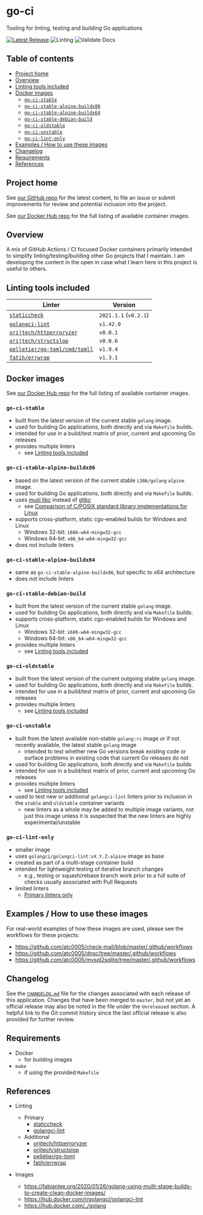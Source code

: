 <!-- omit in toc -->
# go-ci

Tooling for linting, testing and building Go applications

[![Latest Release](https://img.shields.io/github/release/atc0005/go-ci.svg?style=flat-square)](https://github.com/atc0005/go-ci/releases/latest)
![Linting](https://github.com/atc0005/go-ci/workflows/Linting/badge.svg)
![Validate Docs](https://github.com/atc0005/go-ci/workflows/Validate%20Docs/badge.svg)

<!-- omit in toc -->
## Table of contents

- [Project home](#project-home)
- [Overview](#overview)
- [Linting tools included](#linting-tools-included)
- [Docker images](#docker-images)
  - [`go-ci-stable`](#go-ci-stable)
  - [`go-ci-stable-alpine-buildx86`](#go-ci-stable-alpine-buildx86)
  - [`go-ci-stable-alpine-buildx64`](#go-ci-stable-alpine-buildx64)
  - [`go-ci-stable-debian-build`](#go-ci-stable-debian-build)
  - [`go-ci-oldstable`](#go-ci-oldstable)
  - [`go-ci-unstable`](#go-ci-unstable)
  - [`go-ci-lint-only`](#go-ci-lint-only)
- [Examples / How to use these images](#examples--how-to-use-these-images)
- [Changelog](#changelog)
- [Requirements](#requirements)
- [References](#references)

## Project home

See [our GitHub repo](https://github.com/atc0005/go-ci) for the latest
content, to file an issue or submit improvements for review and potential
inclusion into the project.

See [our Docker Hub
repo](https://hub.docker.com/r/atc0005/go-ci) for the full
listing of available container images.

## Overview

A mix of GitHub Actions / CI focused Docker containers primarily intended to
simplify linting/testing/building other Go projects that I maintain. I am
developing the content in the open in case what I learn here in this project
is useful to others.

## Linting tools included

| Linter                                                                | Version               |
| --------------------------------------------------------------------- | --------------------- |
| [`staticcheck`](https://github.com/dominikh/go-tools)                 | `2021.1.1` (`v0.2.1`) |
| [`golangci-lint`](https://github.com/golangci/golangci-lint)          | `v1.42.0`             |
| [`orijtech/httperroryzer`](https://github.com/orijtech/httperroryzer) | `v0.0.1`              |
| [`orijtech/structslop`](https://github.com/orijtech/structslop)       | `v0.0.6`              |
| [`pelletier/go-toml/cmd/tomll`](https://github.com/pelletier/go-toml) | `v1.9.4`              |
| [`fatih/errwrap`](https://github.com/fatih/errwrap)                   | `v1.3.1`              |

## Docker images

See [our Docker Hub
repo](https://hub.docker.com/r/atc0005/go-ci) for the full
listing of available container images.

### `go-ci-stable`

- built from the latest version of the current stable `golang` image.
- used for building Go applications, both directly and via `Makefile` builds.
- intended for use in a build/test matrix of prior, current and upcoming Go
  releases
- provides multiple linters
  - see [Linting tools included](#linting-tools-included)

### `go-ci-stable-alpine-buildx86`

- based on the latest version of the current stable `i386/golang` `alpine`
  image.
- used for building Go applications, both directly and via `Makefile` builds.
- uses [musl libc](https://musl.libc.org/) instead of
  [glibc](https://www.gnu.org/software/libc/)
  - see [Comparison of C/POSIX standard library implementations for
    Linux](https://www.etalabs.net/compare_libcs.html)
- supports cross-platform, static cgo-enabled builds for Windows and Linux
  - Windows 32-bit: `i686-w64-mingw32-gcc`
  - Windows 64-bit: `x86_64-w64-mingw32-gcc`
- does not include linters

### `go-ci-stable-alpine-buildx64`

- same as `go-ci-stable-alpine-buildx86`, but specific to x64 architecture
- does not include linters

### `go-ci-stable-debian-build`

- built from the latest version of the current stable `golang` image.
- used for building Go applications, both directly and via `Makefile` builds.
- supports cross-platform, static cgo-enabled builds for Windows and Linux
  - Windows 32-bit: `i686-w64-mingw32-gcc`
  - Windows 64-bit: `x86_64-w64-mingw32-gcc`
- provides multiple linters
  - see [Linting tools included](#linting-tools-included)

### `go-ci-oldstable`

- built from the latest version of the current outgoing stable `golang` image.
- used for building Go applications, both directly and via `Makefile` builds.
- intended for use in a build/test matrix of prior, current and upcoming Go
  releases
- provides multiple linters
  - see [Linting tools included](#linting-tools-included)

### `go-ci-unstable`

- built from the latest available non-stable `golang:rc` image *or* if not
  recently available, the latest stable `golang` image
  - intended to test whether new Go versions break existing code or surface
    problems in existing code that current Go releases do not
- used for building Go applications, both directly and via `Makefile` builds
- intended for use in a build/test matrix of prior, current and upcoming Go
  releases
- provides multiple linters
  - see [Linting tools included](#linting-tools-included)
- used to test new or additional `golangci-lint` linters prior to inclusion in
  the `stable` and `oldstable` container variants
  - new linters as a whole may be added to multiple image variants, not just
    this image unless it is suspected that the new linters are highly
    experimental/unstable

### `go-ci-lint-only`

- smaller image
- uses `golangci/golangci-lint:vX.Y.Z-alpine` image as base
- created as part of a multi-stage container build
- intended for lightweight testing of iterative branch changes
  - e.g., testing or squash/rebase branch work prior to a full suite of checks
    usually associated with Pull Requests
- limited linters
  - [Primary linters only](#linting-tools-included)

## Examples / How to use these images

For real-world examples of how these images are used, please see the workflows for these projects:

- <https://github.com/atc0005/check-mail/blob/master/.github/workflows>
- <https://github.com/atc0005/dnsc/tree/master/.github/workflows>
- <https://github.com/atc0005/mysql2sqlite/tree/master/.github/workflows>

## Changelog

See the [`CHANGELOG.md`](CHANGELOG.md) file for the changes associated with
each release of this application. Changes that have been merged to `master`,
but not yet an official release may also be noted in the file under the
`Unreleased` section. A helpful link to the Git commit history since the last
official release is also provided for further review.

## Requirements

- Docker
  - for building images
- `make`
  - if using the provided `Makefile`

## References

- Linting
  - Primary
    - [staticcheck](https://github.com/dominikh/go-tools)
    - [golangci-lint](https://github.com/golangci/golangci-lint)
  - Additional
    - [orijtech/httperroryzer](https://github.com/orijtech/httperroryzer)
    - [orijtech/structslop](https://github.com/orijtech/structslop)
    - [pelletier/go-toml](https://github.com/pelletier/go-toml)
    - [fatih/errwrap](https://github.com/fatih/errwrap)

- Images
  - <https://fabianlee.org/2020/01/26/golang-using-multi-stage-builds-to-create-clean-docker-images/>
  - <https://hub.docker.com/r/golangci/golangci-lint>
  - <https://hub.docker.com/_/golang>
